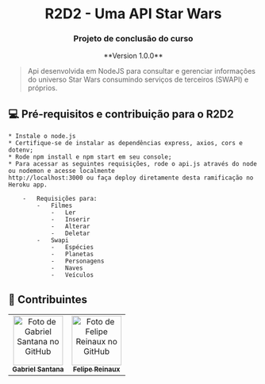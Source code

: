<center><h1> R2D2 - Uma API Star Wars</h1> </center>

<center><h3> Projeto de conclusão do curso</h3> </center>

<center>**Version 1.0.0**</center>

> Api desenvolvida em NodeJS para consultar e gerenciar informações do universo Star Wars consumindo serviços de terceiros (SWAPI) e próprios.



## 💻 Pré-requisitos e contribuição para o R2D2

	* Instale o node.js
	* Certifique-se de instalar as dependências express, axios, cors e dotenv;
	* Rode npm install e npm start em seu console;
	* Para acessar as seguintes requisições, rode o api.js através do node ou nodemon e acesse localmente
	http://localhost:3000 ou faça deploy diretamente desta ramificação no Heroku app.
	
		-	Requisições para:
			-	Filmes 
				-	Ler
				-	Inserir
				-	Alterar
				-   Deletar
			-	Swapi
				-	Espécies
				-	Planetas
				-	Personagens
				-	Naves 
				-	Veículos

## 🤝 Contribuintes

<table>
  <tr>
    <td align="center">
      <a href="#">
        <img src="https://avatars.githubusercontent.com/u/95108239?v=4" width="100px;" alt="Foto de Gabriel Santana no GitHub"/><br>
        <sub>
          <b>Gabriel Santana</b>
        </sub>
      </a>
    </td>
    <td align="center">
      <a href="#">
        <img src="https://avatars.githubusercontent.com/u/40035984?v=4" width="100px;" alt="Foto de Felipe Reinaux no GitHub"/><br>
        <sub>
          <b>Felipe Reinaux</b>
        </sub>
      </a>
    </td>
  </tr>
</table>

